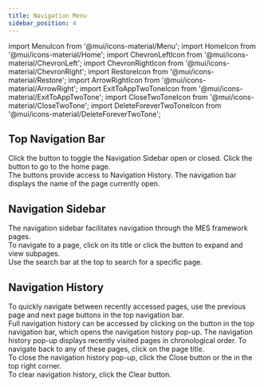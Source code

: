 ```yaml
---
title: Navigation Menu
sidebar_position: 4
---
```

import MenuIcon from '@mui/icons-material/Menu';
import HomeIcon from '@mui/icons-material/Home';
import ChevronLeftIcon from '@mui/icons-material/ChevronLeft';
import ChevronRightIcon from '@mui/icons-material/ChevronRight';
import RestoreIcon from '@mui/icons-material/Restore';
import ArrowRightIcon from '@mui/icons-material/ArrowRight';
import ExitToAppTwoToneIcon from '@mui/icons-material/ExitToAppTwoTone';
import CloseTwoToneIcon from '@mui/icons-material/CloseTwoTone';
import DeleteForeverTwoToneIcon from '@mui/icons-material/DeleteForeverTwoTone';

## Top Navigation Bar
Click the <MenuIcon fontSize="small" /> button to toggle the Navigation Sidebar open or closed. Click the <HomeIcon fontSize="small" /> button to go to the home page.  
The <ChevronLeftIcon fontSize="small" /> <ChevronRightIcon fontSize="small" /> <RestoreIcon fontSize="small" /> buttons provide access to Navigation History. The navigation bar displays the name of the page currently open.  


## Navigation Sidebar
The navigation sidebar facilitates navigation through the MES framework pages.  
To navigate to a page, click on its title or click the <ArrowRightIcon /> button to expand and view subpages.  
Use the search bar at the top to search for a specific page.


## Navigation History
To quickly navigate between recently accessed pages, use the previous page and next page buttons in the top navigation bar. <ChevronLeftIcon fontSize="small" /> <ChevronRightIcon fontSize="small" />  
Full navigation history can be accessed by clicking on the <RestoreIcon fontSize="small" /> button in the top navigation bar, which opens the navigation history pop-up. The navigation history pop-up displays recently visited pages in chronological order. To navigate back to any of these pages, click on the page title.  
To close the navigation history pop-up, click the <ExitToAppTwoToneIcon fontSize="small" /> Close button or the <CloseTwoToneIcon fontSize="small" /> in the top right corner.  
To clear navigation history, click the <DeleteForeverTwoToneIcon fontSize="small" /> Clear button.
